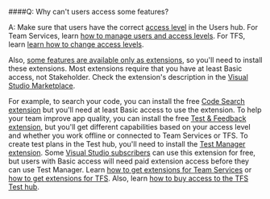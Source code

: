 ####Q:		Why can't users access some features?

A:	Make sure that users have the correct 
[access level](https://www.visualstudio.com/team-services/compare-features/) 
in the Users hub. For Team Services, learn [how to manage users and access levels](https://www.visualstudio.com/docs/setup-admin/team-services/add-account-users-assign-access-levels-team-services). 
For TFS, learn [learn how to change access levels](https://www.visualstudio.com/docs/work/connect/change-access-levels).  

Also, [some features are available only as extensions](https://www.visualstudio.com/team-services/compare-features/), 
so you'll need to install these extensions. Most extensions require that you have at least Basic access, not Stakeholder.
Check the extension's description in the [Visual Studio Marketplace](https://marketplace.visualstudio.com). 

For example, to search your code, you can install the free 
[Code Search extension](https://marketplace.visualstudio.com/items?itemName=ms.vss-code-search) 
but you'll need at least Basic access to use the extension. 
To help your team improve app quality, you can install the free 
[Test & Feedback extension](https://marketplace.visualstudio.com/items?itemName=ms.vss-exploratorytesting-web), 
but you'll get different capabilities based on your access level 
and whether you work offline or connected to Team Services or TFS. 
To create test plans in the Test hub, you'll need to install the 
[Test Manager extension](https://marketplace.visualstudio.com/items?itemName=ms.vss-testmanager-web). 
Some [Visual Studio subscribers](https://marketplace.visualstudio.com/items?itemName=ms.vss-testmanager-web) 
can use this extension for free, but users with Basic access will need paid extension access before they can use Test Manager. 
Learn [how to get extensions for Team Services](https://www.visualstudio.com/docs/marketplace/get-vsts-extensions) or 
[how to get extensions for TFS](https://www.visualstudio.com/docs/marketplace/get-tfs-extensions). Also, learn 
[how to buy access to the TFS Test hub](https://www.visualstudio.com/docs/setup-admin/buy-access-tfs-test-hub).
